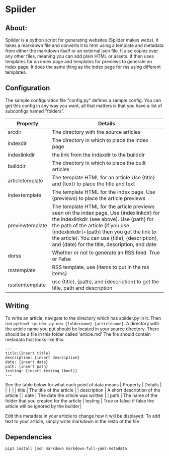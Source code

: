 # Spiider

## About:
Spiider is a python script for generating websites (Spiider makes webs). It takes a markdown file and converts it to html using a template and metadata from either the markdown itself or an external json file. It also copies over any other files, meaning you can add plain HTML or assets. It then uses templates for an index page and templates for previews to generate an index page. It does the same thing as the index page for rss using different templates.

## Configuration
The sample configuration file "config.py" defines a sample config. You can get this config in any way you want, all that matters is that you have a list of subconfigs named "folders".

|   Property  |   Details   |
|-------------|-------------|
| srcdir | The directory with the source articles |
| indexdir | The directory in which to place the index page |
| indexlinkdir | the link from the indexdir to the builddir |
| builddir | The directory in which to place the built articles |
| articletemplate | The template HTML for an article Use {title} and {text} to place the title and text |
| indextemplate | The template HTML for the index page. Use {previews} to place the article previews |
| previewtemplate | The template HTML for the article previews seen on the index page. Use {indexlinkdir} for the indexlinkdir (see above). Use {path} for the path of the article (if you use {indexlinkdir}+{path} then you get the link to the article). You can use {title}, {description}, and {date} for the title, description, and date.|
| dorss | Whether or not to generate an RSS feed. True or False |
| rsstemplate | RSS template, use {items to put in the rss items}|
| rssitemtemplate | use {title}, {path}, and {description} to get the title, path and description |

## Writing
To write an article, navigate to the directory which has spiider.py in it. Then run `python3 spiider.py new {foldername} {articlename}`. A directory with the article name you put should be located in your source directory. There should be a file in this folder called 'article.md' The file should contain metadata that looks like this:
```
---
title:{insert title}
description: {insert description}
date: {insert date}
path: {insert path}
testing: {insert testing (bool)}
---
```
See the table below for what each point of data means
| Property | Details |
|-|-|
| title | The title of the article |
| description | A short description of the article |
| date | The date the article was written |
| path | The name of the folder that you created for the article
| testing | True or false: if false the article will be ignored by the builder|

Edit this metadata in your article to change how it will be displayed.
To add text to your article, simply write markdown in the resto of the file
## Dependencies

```bash
pip3 install json markdown markdown-full-yaml-metadata
```